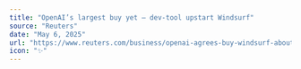 ```yaml
---
title: "OpenAI’s largest buy yet — dev-tool upstart Windsurf"
source: "Reuters"
date: "May 6, 2025"
url: "https://www.reuters.com/business/openai-agrees-buy-windsurf-about-3-billion-bloomberg-news-reports-2025-05-06/"
icon: "✨"
---
```




